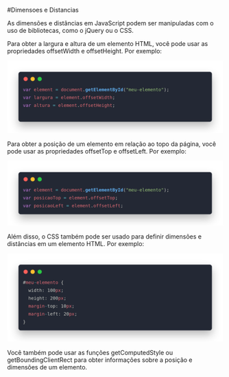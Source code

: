 #Dimensoes e Distancias

As dimensões e distâncias em JavaScript podem ser manipuladas com o uso de bibliotecas, como o jQuery ou o CSS.

Para obter a largura e altura de um elemento HTML, você pode usar as propriedades offsetWidth e offsetHeight. Por exemplo:

![App Screenshot](img/code.png)

Para obter a posição de um elemento em relação ao topo da página, você pode usar as propriedades offsetTop e offsetLeft. Por exemplo:

![App Screenshot](img/code2.png)

Além disso, o CSS também pode ser usado para definir dimensões e distâncias em um elemento HTML. Por exemplo:

![App Screenshot](img/code3.png)

Você também pode usar as funções getComputedStyle ou getBoundingClientRect para obter informações sobre a posição e dimensões de um elemento.
